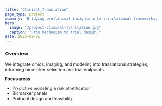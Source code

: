 ```yaml
---
title: "Clinical_Translation"
page_type: project
summary: "Bridging preclinical insights into translational frameworks, biomarkers, prediction models, and trial-ready endpoints."
hero:
  image: "/project-clinical-translation.jpg"
  caption: "From mechanism to trial design."
date: 2025-09-01
---
```


### Overview
We integrate omics, imaging, and modeling into translational strategies, informing biomarker selection and trial endpoints.

**Focus areas**
- Predictive modeling & risk stratification
- Biomarker panels
- Protocol design and feasibility
